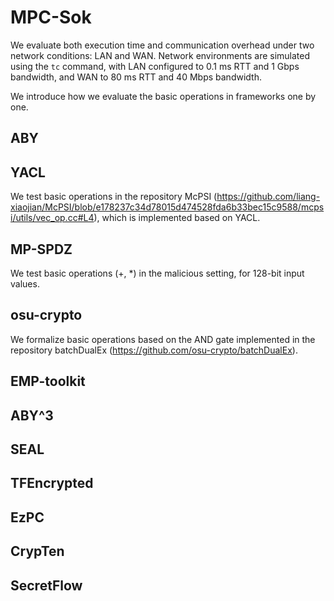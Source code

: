 # MPC-Sok
We evaluate both execution time and communication overhead under two network conditions: LAN and WAN. Network environments are simulated using the $\mathtt{tc}$ command, with LAN configured to 0.1 ms RTT and 1 Gbps bandwidth, and WAN to 80 ms RTT and 40 Mbps bandwidth.

We introduce how we evaluate the basic operations in frameworks one by one.
## ABY

## YACL
We test basic operations in the repository McPSI (https://github.com/liang-xiaojian/McPSI/blob/e178237c34d78015d474528fda6b33bec15c9588/mcpsi/utils/vec_op.cc#L4), which is implemented based on YACL. 

## MP-SPDZ
We test basic operations (+, *) in the malicious setting, for 128-bit input values.

## osu-crypto
We formalize basic operations based on the AND gate implemented in the repository batchDualEx (https://github.com/osu-crypto/batchDualEx).

## EMP-toolkit

## ABY^3

## SEAL

## TFEncrypted

## EzPC

## CrypTen

## SecretFlow

